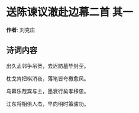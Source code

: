 # 送陈谏议澈赴边幕二首  其一

**作者**: 刘克庄

## 诗词内容

出久孟邻争吊贺，去迟防墓毕封茔。

枕戈肯把棋消夜，落笔皆夸檄愈风。

乌幕乐哉宾与主，墨衰行矣孝移忠。

江东将相俱人杰，早向明时策骏功。

